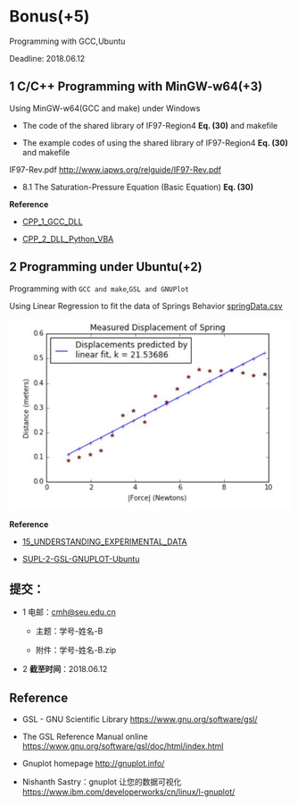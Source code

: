 # Bonus(+5) 

Programming with GCC,Ubuntu

Deadline: 2018.06.12
 
## 1 C/C++ Programming with MinGW-w64(+3) 

Using MinGW-w64(GCC and make) under Windows

* The code of  the shared library of IF97-Region4 **Eq. (30)** and makefile

* The example codes of using the shared library of IF97-Region4 **Eq. (30)**  and makefile

IF97-Rev.pdf  http://www.iapws.org/relguide/IF97-Rev.pdf

 * 8.1 The Saturation-Pressure Equation (Basic Equation)  **Eq. (30)**

**Reference**

* [CPP_1_GCC_DLL](http://nbviewer.ipython.org/github/PySEE/home/tree/S2018/notebook/CPP_1_GCC_DLL.ipynb)

* [CPP_2_DLL_Python_VBA](http://nbviewer.ipython.org/github/PySEE/home/tree/S2018/notebook/CPP_2_DLL_Python_VBA.ipynb)

## 2 Programming under Ubuntu(+2)   

Programming with `GCC and make`,`GSL and GNUPlot` 

Using Linear Regression to fit the data of Springs Behavior [springData.csv](springData.csv)

![Linear Regression of Springs Behavior](spring.jpg)

**Reference**

* [15_UNDERSTANDING_EXPERIMENTAL_DATA](http://nbviewer.ipython.org/github/PySEE/home/tree/S2018/notebook/15_UNDERSTANDING_EXPERIMENTAL_DATA.ipynb)

* [SUPL-2-GSL-GNUPLOT-Ubuntu](http://nbviewer.ipython.org/github/PySEE/home/tree/S2018/notebook/SUPL-2-GSL-GNUPLOT-Ubuntu.ipynb)

## 提交：

* 1 电邮：cmh@seu.edu.cn

   * 主题：学号-姓名-B
  
   * 附件：学号-姓名-B.zip

* 2 **截至时间**：2018.06.12

## Reference

* GSL - GNU Scientific Library https://www.gnu.org/software/gsl/

* The GSL Reference Manual online https://www.gnu.org/software/gsl/doc/html/index.html

* Gnuplot homepage http://gnuplot.info/

* Nishanth Sastry：gnuplot 让您的数据可视化 https://www.ibm.com/developerworks/cn/linux/l-gnuplot/